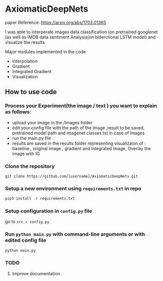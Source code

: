 # AxiomaticDeepNets
paper Reference: https://arxiv.org/abs/1703.01365

I was able to interperate  images data classification (on pretrained googlenet )as well as IMDB data sentiment Analysis(on biderctional LSTM model) and visualize the results

Major modules implemented in the code

- Interpolation
- Gradient
- Integrated Gradient
- Visualization

## How to use code

### Process your Experiment(the image / text ) you want to explain as follows:

- upload your image in the /Images folder
- edit your config file with the path of the image ,result to be saved, pretrained model path and imagenet classes.txt in case of images
- run the main.py file 
- results are saved in the results folder representing visualizaion of : baseline , original image , gradient and Integrated Image, Overlay the image with IG

### Clone the repository

```git
git clone https://github.com/[username]/AxiomaticDeepNets.git
```

### Setup a new environment using `requirements.txt` in repo

```python
pip3 install -r requirements.txt 
```

### Setup configuration in `config.py` file

go to `src > config.py`

### Run `python main.py` with command-line arguments or with edited config file


```bash
python main.py 
```

### TODO
1. Improve documentation
